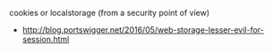 ﻿

cookies or localstorage (from a security point of view)
* http://blog.portswigger.net/2016/05/web-storage-lesser-evil-for-session.html